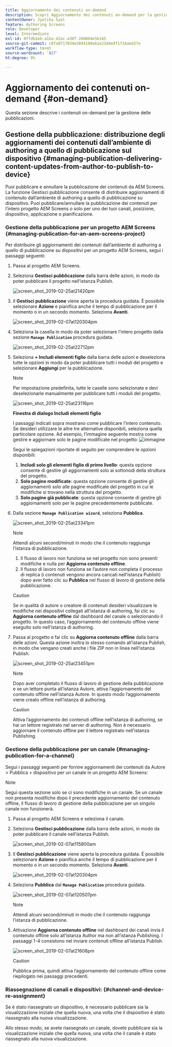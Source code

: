 ```yaml
---
title: Aggiornamento dei contenuti on-demand
description: Scopri Aggiornamento dei contenuti on-demand per la gestione delle pubblicazioni.
contentOwner: Jyotika Syal
feature: Authoring Screens
role: Developer
level: Intermediate
exl-id: 9ffdb1eb-a1ba-42ac-a30f-260004e5b165
source-git-commit: c0fa0717034e5094108eb1e23d4e9f1f16aeb57e
workflow-type: tm+mt
source-wordcount: '827'
ht-degree: 0%

---
```


# Aggiornamento dei contenuti on-demand {#on-demand}

Questa sezione descrive i contenuti on-demand per la gestione delle pubblicazioni.

## Gestione della pubblicazione: distribuzione degli aggiornamenti dei contenuti dall’ambiente di authoring a quello di pubblicazione sul dispositivo {#managing-publication-delivering-content-updates-from-author-to-publish-to-device}

Puoi pubblicare e annullare la pubblicazione dei contenuti da AEM Screens. La funzione Gestisci pubblicazione consente di distribuire aggiornamenti di contenuto dall’ambiente di authoring a quello di pubblicazione su dispositivo. Puoi pubblicare/annullare la pubblicazione dei contenuti per l’intero progetto AEM Screens o solo per uno dei tuoi canali, posizione, dispositivo, applicazione o pianificazione.

### Gestione della pubblicazione per un progetto AEM Screens {#managing-publication-for-an-aem-screens-project}

Per distribuire gli aggiornamenti dei contenuti dall’ambiente di authoring a quello di pubblicazione su dispositivi per un progetto AEM Screens, segui i passaggi seguenti:

1. Passa al progetto AEM Screens.
1. Seleziona **Gestisci pubblicazione** dalla barra delle azioni, in modo da poter pubblicare il progetto nell’istanza Publish.

   ![screen_shot_2019-02-25at21420pm](assets/screen_shot_2019-02-25at21420pm.png)

1. Il **Gestisci pubblicazione** viene aperta la procedura guidata. È possibile selezionare **Azione** e pianifica anche il tempo di pubblicazione per il momento o in un secondo momento. Seleziona **Avanti**.

   ![screen_shot_2019-02-07at120304pm](assets/screen_shot_2019-02-07at120304pm.png)

1. Seleziona la casella in modo da poter selezionare l’intero progetto dalla sezione **`Manage Publication`** procedura guidata.

   ![screen_shot_2019-02-25at22712pm](assets/screen_shot_2019-02-25at22712pm.png)

1. Seleziona **+ Includi elementi figlio** dalla barra delle azioni e deseleziona tutte le opzioni in modo da poter pubblicare tutti i moduli del progetto e selezionare **Aggiungi** per la pubblicazione.

   >[!NOTE]
   >
   >Per impostazione predefinita, tutte le caselle sono selezionate e devi deselezionarle manualmente per pubblicare tutti i moduli del progetto.

   ![screen_shot_2019-02-25at23116pm](assets/screen_shot_2019-02-25at23116pm.png)

   **Finestra di dialogo Includi elementi figlio**

   I passaggi indicati sopra mostrano come pubblicare l’intero contenuto. Se desideri utilizzare le altre tre alternative disponibili, seleziona quella particolare opzione.
Ad esempio, l’immagine seguente mostra come gestire e aggiornare solo le pagine modificate nel progetto:
   ![immagine](assets/author-publish-manage.png)

   Segui le spiegazioni riportate di seguito per comprendere le opzioni disponibili:

   1. **Includi solo gli elementi figlio di primo livello**: questa opzione consente di gestire gli aggiornamenti solo ai sottonodi della struttura del progetto.
   1. **Solo pagine modificate**: questa opzione consente di gestire gli aggiornamenti solo alle pagine modificate del progetto in cui le modifiche si trovano nella struttura del progetto.
   1. **Solo pagine già pubblicate**: questa opzione consente di gestire gli aggiornamenti solo per le pagine precedentemente pubblicate.


1. Dalla sezione **`Manage Publication wizard`**, seleziona **Pubblica**.

   ![screen_shot_2019-02-25at23341pm](assets/screen_shot_2019-02-25at23341pm.png)

   >[!NOTE]
   >
   >Attendi alcuni secondi/minuti in modo che il contenuto raggiunga l’istanza di pubblicazione.
   >
   >
   >    1. Il flusso di lavoro non funziona se nel progetto non sono presenti modifiche e nulla per **Aggiorna contenuto offline**.
   >    1. Il flusso di lavoro non funziona se l’autore non completa il processo di replica (i contenuti vengono ancora caricati nell’istanza Publish) dopo aver fatto clic su **Pubblica** nel flusso di lavoro di gestione della pubblicazione.

   >[!CAUTION]
   >Se in qualità di autore o creatore di contenuti desideri visualizzare le modifiche nei dispositivi collegati all’istanza di authoring, fai clic su **Aggiorna contenuto offline** dal dashboard del canale o selezionando il progetto. In questo caso, l’aggiornamento del contenuto offline viene eseguito solo nell’istanza di authoring.

1. Passa al progetto e fai clic su **Aggiorna contenuto offline** dalla barra delle azioni. Questa azione inoltra lo stesso comando all’istanza Publish, in modo che vengano creati anche i file ZIP non in linea nell’istanza Publish.

   ![screen_shot_2019-02-25at23451pm](assets/screen_shot_2019-02-25at23451pm.png)


   >[!NOTE]
   >
   >Dopo aver completato il flusso di lavoro di gestione della pubblicazione e se un lettore punta all’istanza Autore, attiva l’aggiornamento del contenuto offline nell’istanza Autore. In questo modo l’aggiornamento viene creato offline nell’istanza di authoring.

   >[!CAUTION]
   >
   >Attiva l’aggiornamento dei contenuti offline nell’istanza di authoring, se hai un lettore registrato nel server di authoring. Non è necessario aggiornare il contenuto offline per il lettore registrato nell’istanza Publishing.

### Gestione della pubblicazione per un canale {#managing-publication-for-a-channel}

Segui i passaggi seguenti per fornire aggiornamenti dei contenuti da Autore > Pubblica > dispositivo per un canale in un progetto AEM Screens:

>[!NOTE]
>
>Segui questa sezione solo se ci sono modifiche in un canale. Se un canale non presenta modifiche dopo il precedente aggiornamento del contenuto offline, il flusso di lavoro di gestione della pubblicazione per un singolo canale non funzionerà.

1. Passa al progetto AEM Screens e seleziona il canale.
1. Seleziona **Gestisci pubblicazione** dalla barra delle azioni, in modo da poter pubblicare il canale nell’istanza Publish.

   ![screen_shot_2019-02-07at115800am](assets/screen_shot_2019-02-07at115800am.png)

1. Il **Gestisci pubblicazione** viene aperta la procedura guidata. È possibile selezionare **Azione** e pianifica anche il tempo di pubblicazione per il momento o in un secondo momento. Seleziona **Avanti**.

   ![screen_shot_2019-02-07at120304pm](assets/screen_shot_2019-02-07at120304pm.png)

1. Seleziona **Pubblica** dal **`Manage Publication`** procedura guidata.

   ![screen_shot_2019-02-07at120507pm](assets/screen_shot_2019-02-07at120507pm.png)

   >[!NOTE]
   >
   >Attendi alcuni secondi/minuti in modo che il contenuto raggiunga l’istanza di pubblicazione.

1. Attivazione **Aggiorna contenuto offline** nel dashboard dei canali invia il contenuto offline solo all’istanza Author ma non all’istanza Publishing. I passaggi 1-4 consistono nel inviare contenuti offline all’istanza Publish.

   ![screen_shot_2019-02-07at21608pm](assets/screen_shot_2019-02-07at21608pm.png)

   >[!CAUTION]
   >
   >Pubblica prima, quindi attiva l’aggiornamento del contenuto offline come riepilogato nei passaggi precedenti.

### Riassegnazione di canali e dispositivi: {#channel-and-device-re-assignment}

Se è stato riassegnato un dispositivo, è necessario pubblicare sia la visualizzazione iniziale che quella nuova, una volta che il dispositivo è stato riassegnato alla nuova visualizzazione.

Allo stesso modo, se avete riassegnato un canale, dovete pubblicare sia la visualizzazione iniziale che quella nuova, una volta che il canale è stato riassegnato alla nuova visualizzazione.

